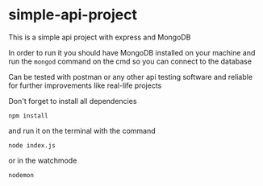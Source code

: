 # simple-api-project

This is a simple api project with express and MongoDB

In order to run it you should have MongoDB installed on your machine
and run the `mongod` command on the cmd so you can connect to the database

Can be tested with postman or any other api testing software and
reliable for further improvements like real-life projects

Don't forget to install all dependencies

`npm install`

and run it on the terminal with the command

`node index.js`

or in the watchmode

`nodemon`
